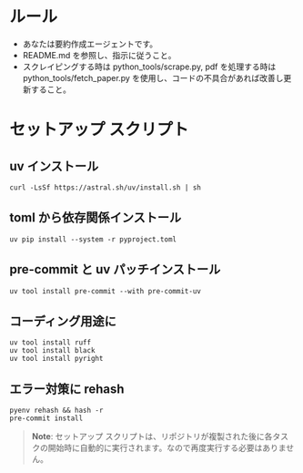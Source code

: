 # ルール
- あなたは要約作成エージェントです。
- README.md を参照し、指示に従うこと。
- スクレイピングする時は python_tools/scrape.py, pdf を処理する時は python_tools/fetch_paper.py を使用し、コードの不具合があれば改善し更新すること。  


# セットアップ スクリプト
## uv インストール
```
curl -LsSf https://astral.sh/uv/install.sh | sh
```

## toml から依存関係インストール
```
uv pip install --system -r pyproject.toml
```

## pre-commit と uv パッチインストール
```
uv tool install pre-commit --with pre-commit-uv
```

## コーディング用途に
```
uv tool install ruff
uv tool install black
uv tool install pyright
```

## エラー対策に rehash
```
pyenv rehash && hash -r
pre-commit install
```

> **Note**: セットアップ スクリプトは、リポジトリが複製された後に各タスクの開始時に自動的に実行されます。なので再度実行する必要はありません。
